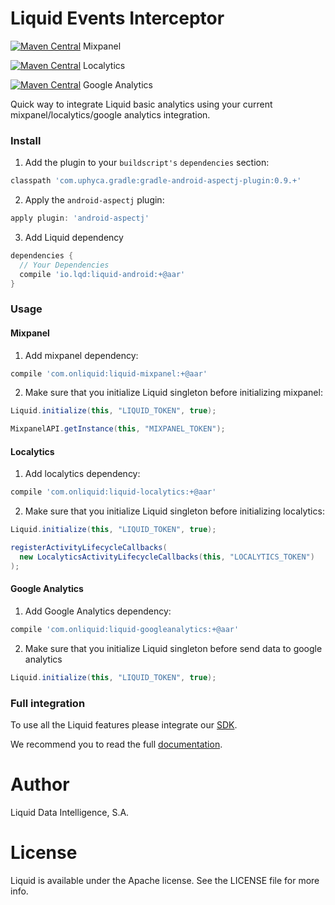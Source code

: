 Liquid Events Interceptor
==================

[![Maven Central](https://img.shields.io/maven-central/v/com.onliquid/liquid-mixpanel.svg)](http://search.maven.org/#search%7Cga%7C1%7Ca%3A%22liquid-mixpanel%22) Mixpanel

[![Maven Central](https://img.shields.io/maven-central/v/com.onliquid/liquid-localytics.svg)](http://search.maven.org/#search%7Cga%7C1%7Ca%3A%22liquid-localytics%22) Localytics

[![Maven Central](https://img.shields.io/maven-central/v/com.onliquid/liquid-googleanalytics.svg)](http://search.maven.org/#search%7Cga%7C1%7Ca%3A%22liquid-googleanalytics%22) Google Analytics

Quick way to integrate Liquid basic analytics using your current mixpanel/localytics/google analytics integration.



### Install

1. Add the plugin to your `buildscript's` `dependencies` section:
```groovy
classpath 'com.uphyca.gradle:gradle-android-aspectj-plugin:0.9.+'
```

2. Apply the `android-aspectj` plugin:
```groovy
apply plugin: 'android-aspectj'
```

3. Add Liquid dependency
```groovy
dependencies {
  // Your Dependencies
  compile 'io.lqd:liquid-android:+@aar'
}
```

### Usage

#### Mixpanel
1. Add mixpanel dependency:
```groovy
compile 'com.onliquid:liquid-mixpanel:+@aar'
```

2. Make sure that you initialize Liquid singleton before initializing mixpanel:

```java
Liquid.initialize(this, "LIQUID_TOKEN", true);

MixpanelAPI.getInstance(this, "MIXPANEL_TOKEN");
```

#### Localytics
1. Add localytics dependency:
```groovy
compile 'com.onliquid:liquid-localytics:+@aar'
```

2. Make sure that you initialize Liquid singleton before initializing localytics:

```java
Liquid.initialize(this, "LIQUID_TOKEN", true);

registerActivityLifecycleCallbacks(
  new LocalyticsActivityLifecycleCallbacks(this, "LOCALYTICS_TOKEN")
);
```


#### Google Analytics
1. Add Google Analytics dependency:
```groovy
compile 'com.onliquid:liquid-googleanalytics:+@aar'
```

2. Make sure that you initialize Liquid singleton before send data to google analytics

```java
Liquid.initialize(this, "LIQUID_TOKEN", true);
```



### Full integration

To use all the Liquid features please integrate our  [SDK](https://github.com/lqd-io/liquid-sdk-android).

We recommend you to read the full [documentation](https://www.onliquid.com/documentation/android).


# Author

Liquid Data Intelligence, S.A.

# License

Liquid is available under the Apache license. See the LICENSE file for more info.
